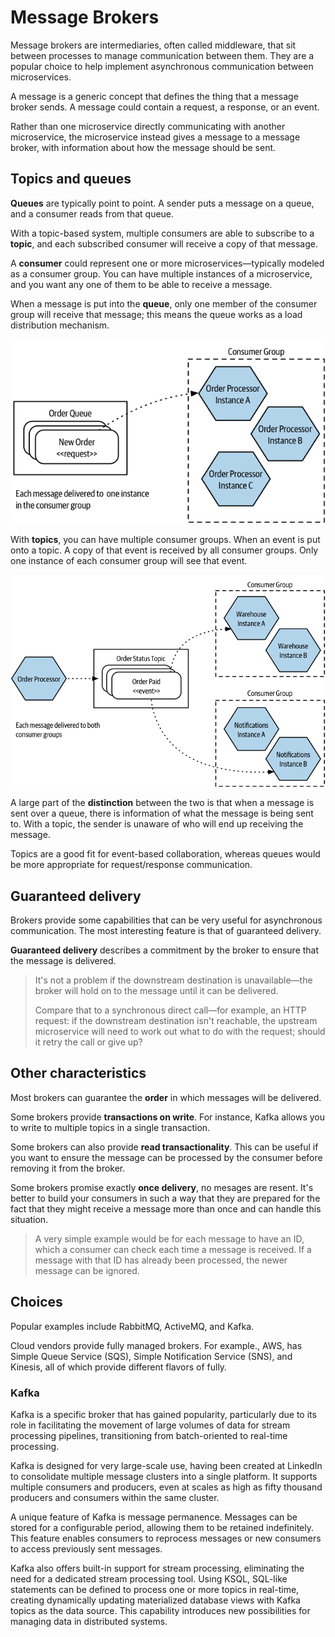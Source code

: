 # Message Brokers

Message brokers are intermediaries, often called middleware, that sit between processes to manage communication between them. They are a popular choice to help implement asynchronous communication between microservices.

A message is a generic concept that defines the thing that a message broker sends. A message could contain a request, a response, or an event.

Rather than one microservice directly communicating with another microservice, the microservice instead gives a message to a message broker, with information about how the message should be sent.


## Topics and queues

**Queues** are typically point to point. A sender puts a message on a queue, and a consumer reads from that queue.

With a topic-based system, multiple consumers are able to subscribe to a **topic**, and each subscribed consumer will receive a copy of that message.

A **consumer** could represent one or more microservices—typically modeled as a consumer group. You can have multiple instances of a microservice, and you want any one of them to be able to receive a message.

When a message is put into the **queue**, only one member of the consumer group will receive that message; this means the queue works as a load distribution mechanism.

![](images/queue.png)

With **topics**, you can have multiple consumer groups. When an event is put onto a topic. A copy of that event is received by all consumer groups. Only one instance of each consumer group will see that event.

![](images/topic.png)

A large part of the **distinction** between the two is that when a message is sent over a queue, there is information of what the message is being sent to. With a topic, the sender is unaware of who will end up receiving the message.

Topics are a good fit for event-based collaboration, whereas queues would be more appropriate for request/response communication.


## Guaranteed delivery

Brokers provide some capabilities that can be very useful for asynchronous communication. The most interesting feature is that of guaranteed delivery.

**Guaranteed delivery** describes a commitment by the broker to ensure that the message is delivered.

> It's not a problem if the downstream destination is unavailable—the broker will hold on to the message until it can be delivered.
> 
> Compare that to a synchronous direct call—for example, an HTTP request: if the downstream destination isn't reachable, the upstream microservice will need to work out what to do with the request; should it retry the call or give up?


## Other characteristics

Most brokers can guarantee the **order** in which messages will be delivered.

Some brokers provide **transactions on write**. For instance, Kafka allows you to write to multiple topics in a single transaction.

Some brokers can also provide **read transactionality**. This can be useful if you want to ensure the message can be processed by the consumer before removing it from the broker.

Some brokers promise exactly **once delivery**, no mesages are resent. It's better to build your consumers in such a way that they are prepared for the fact that they might receive a message more than once and can handle this situation.

> A very simple example would be for each message to have an ID, which a consumer can check each time a message is received. If a message with that ID has already been processed, the newer message can be ignored.


## Choices

Popular examples include RabbitMQ, ActiveMQ, and Kafka.

Cloud vendors provide fully managed brokers. For example., AWS, has Simple Queue Service (SQS), Simple Notification Service (SNS), and Kinesis, all of which provide different flavors of fully.

### Kafka

Kafka is a specific broker that has gained popularity, particularly due to its role in facilitating the movement of large volumes of data for stream processing pipelines, transitioning from batch-oriented to real-time processing.

Kafka is designed for very large-scale use, having been created at LinkedIn to consolidate multiple message clusters into a single platform. It supports multiple consumers and producers, even at scales as high as fifty thousand producers and consumers within the same cluster.

A unique feature of Kafka is message permanence. Messages can be stored for a configurable period, allowing them to be retained indefinitely. This feature enables consumers to reprocess messages or new consumers to access previously sent messages.

Kafka also offers built-in support for stream processing, eliminating the need for a dedicated stream processing tool. Using KSQL, SQL-like statements can be defined to process one or more topics in real-time, creating dynamically updating materialized database views with Kafka topics as the data source. This capability introduces new possibilities for managing data in distributed systems.